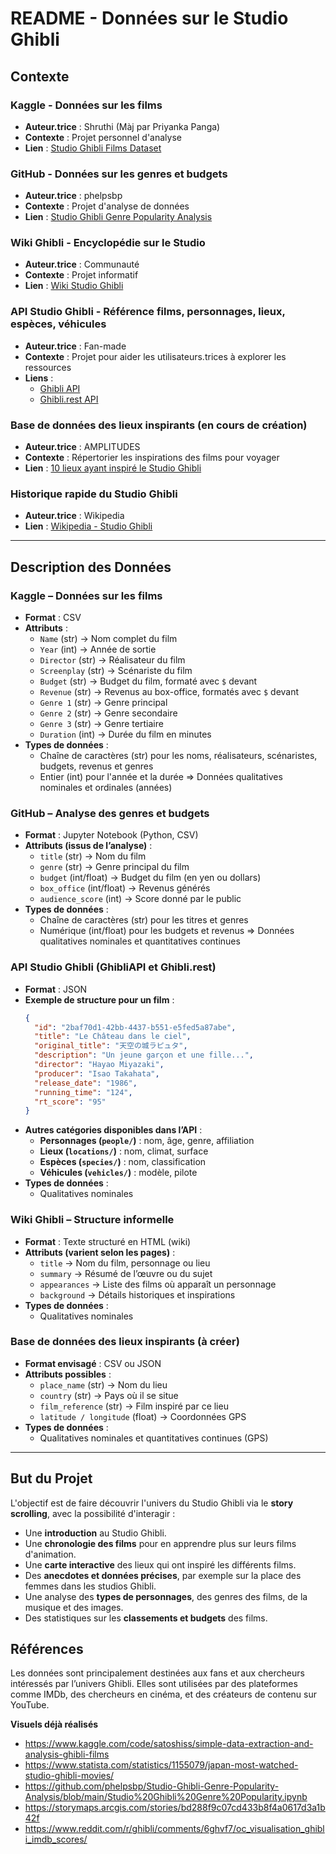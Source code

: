 # README - Données sur le Studio Ghibli

## Contexte

### Kaggle - Données sur les films  
- **Auteur.trice** : Shruthi (Màj par Priyanka Panga)  
- **Contexte** : Projet personnel d'analyse  
- **Lien** : [Studio Ghibli Films Dataset](https://www.kaggle.com/datasets/priyankapanga/studio-ghibli-films-dataset)  

### GitHub - Données sur les genres et budgets  
- **Auteur.trice** : phelpsbp  
- **Contexte** : Projet d'analyse de données  
- **Lien** : [Studio Ghibli Genre Popularity Analysis](https://github.com/phelpsbp/Studio-Ghibli-Genre-Popularity-Analysis/blob/main/Studio%20Ghibli%20Genre%20Popularity.ipynb)  

### Wiki Ghibli - Encyclopédie sur le Studio  
- **Auteur.trice** : Communauté  
- **Contexte** : Projet informatif  
- **Lien** : [Wiki Studio Ghibli](https://ghibli.fandom.com/fr/wiki/Wiki_Studio_Ghibli)  

### API Studio Ghibli - Référence films, personnages, lieux, espèces, véhicules  
- **Auteur.trice** : Fan-made  
- **Contexte** : Projet pour aider les utilisateurs.trices à explorer les ressources  
- **Liens** :  
  - [Ghibli API](https://ghibliapi.vercel.app/)  
  - [Ghibli.rest API](https://ghibli.rest/docs/#/)  

### Base de données des lieux inspirants (en cours de création)  
- **Auteur.trice** : AMPLITUDES  
- **Contexte** : Répertorier les inspirations des films pour voyager  
- **Lien** : [10 lieux ayant inspiré le Studio Ghibli](https://www.amplitudes.com/blog/10-lieux-ayant-inspire-le-studio-ghibli-et-miyazaki/)  

### Historique rapide du Studio Ghibli  
- **Auteur.trice** : Wikipedia  
- **Lien** : [Wikipedia - Studio Ghibli](https://fr.wikipedia.org/wiki/Studio_Ghibli)  

---

## Description des Données

### Kaggle – Données sur les films  
- **Format** : CSV  
- **Attributs** :  
  - `Name` (str) → Nom complet du film  
  - `Year` (int) → Année de sortie  
  - `Director` (str) → Réalisateur du film  
  - `Screenplay` (str) → Scénariste du film  
  - `Budget` (str) → Budget du film, formaté avec `$` devant  
  - `Revenue` (str) → Revenus au box-office, formatés avec `$` devant  
  - `Genre 1` (str) → Genre principal  
  - `Genre 2` (str) → Genre secondaire  
  - `Genre 3` (str) → Genre tertiaire  
  - `Duration` (int) → Durée du film en minutes  
- **Types de données** :  
  - Chaîne de caractères (str) pour les noms, réalisateurs, scénaristes, budgets, revenus et genres  
  - Entier (int) pour l'année et la durée
  => Données qualitatives nominales et ordinales (années)

### GitHub – Analyse des genres et budgets  
- **Format** : Jupyter Notebook (Python, CSV)  
- **Attributs (issus de l’analyse)** :  
  - `title` (str) → Nom du film  
  - `genre` (str) → Genre principal du film  
  - `budget` (int/float) → Budget du film (en yen ou dollars)  
  - `box_office` (int/float) → Revenus générés  
  - `audience_score` (int) → Score donné par le public  
- **Types de données** :  
  - Chaîne de caractères (str) pour les titres et genres  
  - Numérique (int/float) pour les budgets et revenus
  => Données qualitatives nominales et quantitatives continues

### API Studio Ghibli (GhibliAPI et Ghibli.rest)  
- **Format** : JSON  
- **Exemple de structure pour un film** :  
  ```json  
  {  
    "id": "2baf70d1-42bb-4437-b551-e5fed5a87abe",  
    "title": "Le Château dans le ciel",  
    "original_title": "天空の城ラピュタ",  
    "description": "Un jeune garçon et une fille...",  
    "director": "Hayao Miyazaki",  
    "producer": "Isao Takahata",  
    "release_date": "1986",  
    "running_time": "124",  
    "rt_score": "95"  
  }  
  ```  
- **Autres catégories disponibles dans l’API** :  
  - **Personnages (`people/`)** : nom, âge, genre, affiliation  
  - **Lieux (`locations/`)** : nom, climat, surface  
  - **Espèces (`species/`)** : nom, classification  
  - **Véhicules (`vehicles/`)** : modèle, pilote
- **Types de données** :
  - Qualitatives nominales

### Wiki Ghibli – Structure informelle  
- **Format** : Texte structuré en HTML (wiki)  
- **Attributs (varient selon les pages)** :  
  - `title` → Nom du film, personnage ou lieu  
  - `summary` → Résumé de l’œuvre ou du sujet  
  - `appearances` → Liste des films où apparaît un personnage  
  - `background` → Détails historiques et inspirations
- **Types de données** :
  - Qualitatives nominales

### Base de données des lieux inspirants (à créer)  
- **Format envisagé** : CSV ou JSON  
- **Attributs possibles** :  
  - `place_name` (str) → Nom du lieu  
  - `country` (str) → Pays où il se situe  
  - `film_reference` (str) → Film inspiré par ce lieu  
  - `latitude / longitude` (float) → Coordonnées GPS
- **Types de données** :
  - Qualitatives nominales et quantitatives continues (GPS)

---

## But du Projet  
L'objectif est de faire découvrir l'univers du Studio Ghibli via le **story scrolling**, avec la possibilité d'interagir : 

- Une **introduction** au Studio Ghibli.
- Une **chronologie des films** pour en apprendre plus sur leurs films d'animation.  
- Une **carte interactive** des lieux qui ont inspiré les différents films.  
- Des **anecdotes et données précises**, par exemple sur la place des femmes dans les studios Ghibli.  
- Une analyse des **types de personnages**, des genres des films, de la musique et des images.  
- Des statistiques sur les **classements et budgets** des films.  

## Références  
Les données sont principalement destinées aux fans et aux chercheurs intéressés par l’univers Ghibli. Elles sont utilisées par des plateformes comme IMDb, des chercheurs en cinéma, et des créateurs de contenu sur YouTube.

**Visuels déjà réalisés**
- https://www.kaggle.com/code/satoshiss/simple-data-extraction-and-analysis-ghibli-films
- https://www.statista.com/statistics/1155079/japan-most-watched-studio-ghibli-movies/
- https://github.com/phelpsbp/Studio-Ghibli-Genre-Popularity-Analysis/blob/main/Studio%20Ghibli%20Genre%20Popularity.ipynb
- https://storymaps.arcgis.com/stories/bd288f9c07cd433b8f4a0617d3a1b42f
- https://www.reddit.com/r/ghibli/comments/6ghvf7/oc_visualisation_ghibli_imdb_scores/

